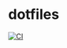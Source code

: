# dotfiles

[![CI](https://github.com/ankitkpandey1/dotfiles/actions/workflows/blank.yml/badge.svg?branch=main)](https://github.com/ankitkpandey1/dotfiles/actions/workflows/blank.yml)
